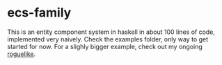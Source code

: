 
ecs-family
==========

This is an entity component system in haskell in about 100 lines of code,
implemented very naively. Check the examples folder, only way to get started for now.
For a slighly bigger example, check out my ongoing [roguelike](https://github.com/Pranz/curses-ecs).
